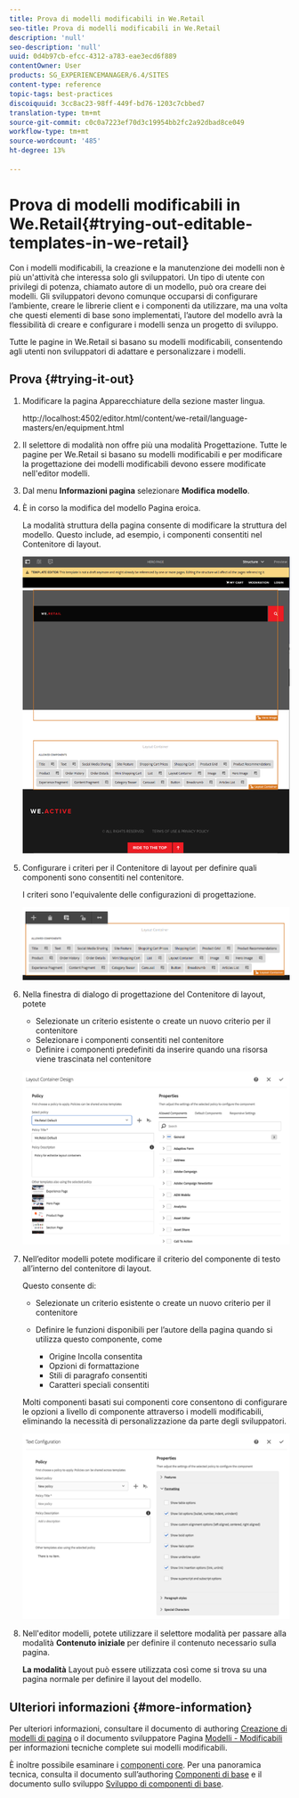```yaml
---
title: Prova di modelli modificabili in We.Retail
seo-title: Prova di modelli modificabili in We.Retail
description: 'null'
seo-description: 'null'
uuid: 0d4b97cb-efcc-4312-a783-eae3ecd6f889
contentOwner: User
products: SG_EXPERIENCEMANAGER/6.4/SITES
content-type: reference
topic-tags: best-practices
discoiquuid: 3cc8ac23-98ff-449f-bd76-1203c7cbbed7
translation-type: tm+mt
source-git-commit: c0c0a7223ef70d3c19954bb2fc2a92dbad8ce049
workflow-type: tm+mt
source-wordcount: '485'
ht-degree: 13%

---
```



# Prova di modelli modificabili in We.Retail{#trying-out-editable-templates-in-we-retail}

Con i modelli modificabili, la creazione e la manutenzione dei modelli non è più un&#39;attività che interessa solo gli sviluppatori. Un tipo di utente con privilegi di potenza, chiamato autore di un modello, può ora creare dei modelli. Gli sviluppatori devono comunque occuparsi di configurare l’ambiente, creare le librerie client e i componenti da utilizzare, ma una volta che questi elementi di base sono implementati, l’autore del modello avrà la flessibilità di creare e configurare i modelli senza un progetto di sviluppo.

Tutte le pagine in We.Retail si basano su modelli modificabili, consentendo agli utenti non sviluppatori di adattare e personalizzare i modelli.

## Prova {#trying-it-out}

1. Modificare la pagina Apparecchiature della sezione master lingua.

   http://localhost:4502/editor.html/content/we-retail/language-masters/en/equipment.html

1. Il selettore di modalità non offre più una modalità Progettazione. Tutte le pagine per We.Retail si basano su modelli modificabili e per modificare la progettazione dei modelli modificabili devono essere modificate nell&#39;editor modelli.
1. Dal menu **Informazioni pagina** selezionare **Modifica modello**.
1. È in corso la modifica del modello Pagina eroica.

   La modalità struttura della pagina consente di modificare la struttura del modello. Questo include, ad esempio, i componenti consentiti nel Contenitore di layout.

   ![chlimage_1-138](assets/chlimage_1-138.png)

1. Configurare i criteri per il Contenitore di layout per definire quali componenti sono consentiti nel contenitore.

   I criteri sono l&#39;equivalente delle configurazioni di progettazione.

   ![chlimage_1-139](assets/chlimage_1-139.png)

1. Nella finestra di dialogo di progettazione del Contenitore di layout, potete

   * Selezionate un criterio esistente o create un nuovo criterio per il contenitore
   * Selezionare i componenti consentiti nel contenitore
   * Definire i componenti predefiniti da inserire quando una risorsa viene trascinata nel contenitore

   ![chlimage_1-140](assets/chlimage_1-140.png)

1. Nell’editor modelli potete modificare il criterio del componente di testo all’interno del contenitore di layout.

   Questo consente di:

   * Selezionate un criterio esistente o create un nuovo criterio per il contenitore
   * Definire le funzioni disponibili per l’autore della pagina quando si utilizza questo componente, come

      * Origine Incolla consentita
      * Opzioni di formattazione
      * Stili di paragrafo consentiti
      * Caratteri speciali consentiti

   Molti componenti basati sui componenti core consentono di configurare le opzioni a livello di componente attraverso i modelli modificabili, eliminando la necessità di personalizzazione da parte degli sviluppatori.

   ![chlimage_1-141](assets/chlimage_1-141.png)

1. Nell&#39;editor modelli, potete utilizzare il selettore modalità per passare alla modalità **Contenuto iniziale** per definire il contenuto necessario sulla pagina.

   **La modalità** Layout può essere utilizzata così come si trova su una pagina normale per definire il layout del modello.

## Ulteriori informazioni {#more-information}

Per ulteriori informazioni, consultare il documento di authoring [Creazione di modelli di pagina](/help/sites-authoring/templates.md) o il documento sviluppatore Pagina [Modelli - Modificabili](/help/sites-developing/page-templates-editable.md) per informazioni tecniche complete sui modelli modificabili.

È inoltre possibile esaminare i [componenti core](/help/sites-developing/we-retail-core-components.md). Per una panoramica tecnica, consulta il documento sull’authoring [Componenti di base](https://docs.adobe.com/content/help/it-IT/experience-manager-core-components/using/introduction.html) e il documento sullo sviluppo [Sviluppo di componenti di base](https://helpx.adobe.com/experience-manager/core-components/using/developing.html).

